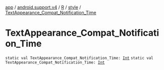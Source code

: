[app](../../../index.md) / [android.support.v4](../../index.md) / [R](../index.md) / [style](index.md) / [TextAppearance_Compat_Notification_Time](.)

# TextAppearance_Compat_Notification_Time

`static val TextAppearance_Compat_Notification_Time: `[`Int`](https://kotlinlang.org/api/latest/jvm/stdlib/kotlin/-int/index.html)
`static val TextAppearance_Compat_Notification_Time: `[`Int`](https://kotlinlang.org/api/latest/jvm/stdlib/kotlin/-int/index.html)